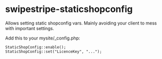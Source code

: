 swipestripe-staticshopconfig
============================

Allows setting static shopconfig vars.
Mainly avoiding your client to mess with important settings.

Add this to your mysite/_config.php:

	StaticShopConfig::enable();
	StaticShopConfig::set("LicenceKey", "...");

